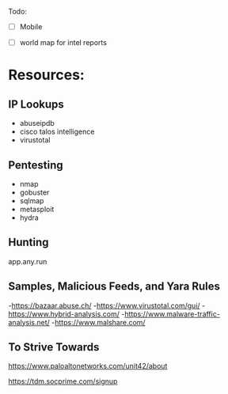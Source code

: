 

Todo:

- [ ] Mobile

- [ ] world map for intel reports


# Resources:

## IP Lookups
- abuseipdb
- cisco talos intelligence
- virustotal

## Pentesting
- nmap
- gobuster
- sqlmap
- metasploit
- hydra

## Hunting
app.any.run

## Samples, Malicious Feeds, and Yara Rules
-https://bazaar.abuse.ch/
-https://www.virustotal.com/gui/
-https://www.hybrid-analysis.com/
-https://www.malware-traffic-analysis.net/
-https://www.malshare.com/



## To Strive Towards
https://www.paloaltonetworks.com/unit42/about

https://tdm.socprime.com/signup
